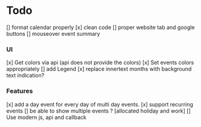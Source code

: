 # Todo
[] format calendar properly
[x] clean code
[] proper website tab and google buttons
[] mouseover event summary

### UI
[x] Get colors via api (api does not provide the colors)
[x] Set events colors appropriately
[] add Legend
[x] replace innertext months with background text indication?

### Features
[x] add a day event for every day of multi day events.
[x] support recurring events
[] be able to show multiple events ? [allocated holiday and work]
[] Use modern js, api and callback 
